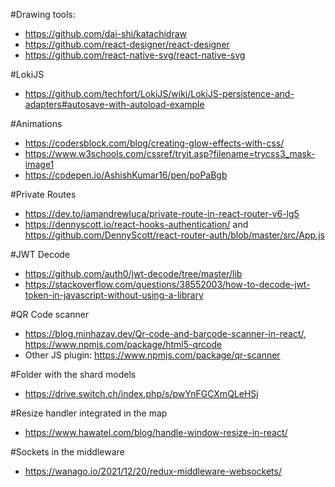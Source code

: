 #Drawing tools:
- https://github.com/dai-shi/katachidraw
- https://github.com/react-designer/react-designer
- https://github.com/react-native-svg/react-native-svg

#LokiJS
- https://github.com/techfort/LokiJS/wiki/LokiJS-persistence-and-adapters#autosave-with-autoload-example

#Animations
- https://codersblock.com/blog/creating-glow-effects-with-css/
- https://www.w3schools.com/cssref/tryit.asp?filename=trycss3_mask-image1
- https://codepen.io/AshishKumar16/pen/poPaBgb

#Private Routes
- https://dev.to/iamandrewluca/private-route-in-react-router-v6-lg5
- https://dennyscott.io/react-hooks-authentication/ and https://github.com/DennyScott/react-router-auth/blob/master/src/App.js

#JWT Decode
- https://github.com/auth0/jwt-decode/tree/master/lib
- https://stackoverflow.com/questions/38552003/how-to-decode-jwt-token-in-javascript-without-using-a-library


#QR Code scanner
- https://blog.minhazav.dev/Qr-code-and-barcode-scanner-in-react/, https://www.npmjs.com/package/html5-qrcode
- Other JS plugin: https://www.npmjs.com/package/qr-scanner

#Folder with the shard models
- https://drive.switch.ch/index.php/s/pwYnFGCXmQLeHSj

#Resize handler integrated in the map
- https://www.hawatel.com/blog/handle-window-resize-in-react/

#Sockets in the middleware
- https://wanago.io/2021/12/20/redux-middleware-websockets/
